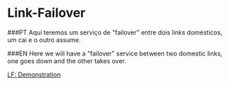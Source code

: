 # Link-Failover
###PT
Aqui teremos um serviço de "failover" entre dois links domésticos, um cai e o outro assume.

###EN
Here we will have a "failover" service between two domestic links, one goes down and the other takes over.


[LF: Demonstration](https://drive.google.com/file/d/1Ef4fOqRa4GrQZc0GteNaQ3L8SgsOcPgE/view?usp=sharing)
